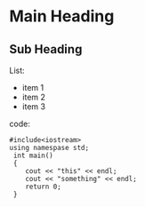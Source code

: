 # Main Heading

## Sub Heading

List:
* item 1
* item 2
* item 3

code: 
~~~
#include<iostream>
using namespase std;
 int main()
 {
    cout << "this" << endl;
    cout << "something" << endl;
    return 0;
 }
~~~
